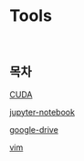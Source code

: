 # Tools

<br>

## 목차
<p>

[CUDA](https://github.com/DrMaemi/study/tree/main/tools/CUDA)<br>
</p>
<p>

[jupyter-notebook](https://github.com/DrMaemi/study/tree/main/tools/jupyter-notebook)<br>
</p>
<p>

[google-drive]((https://github.com/DrMaemi/study/tree/main/tools/google-drive))
</p>
<p>

[vim]((https://github.com/DrMaemi/study/tree/main/tools/vim))
</p>

<br><br>